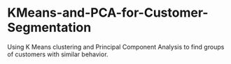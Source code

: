 # KMeans-and-PCA-for-Customer-Segmentation
Using K Means clustering and Principal Component Analysis to find groups of customers with similar behavior.
